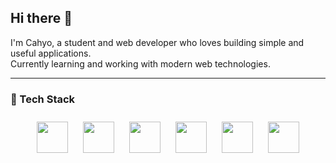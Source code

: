 ## Hi there 👋

I'm Cahyo, a student and web developer who loves building simple and useful applications.  
Currently learning and working with modern web technologies.

---

### 🎨 Tech Stack

<div align="center">
  <img src="https://cdn.jsdelivr.net/gh/devicons/devicon/icons/html5/html5-original.svg" width="50" style="margin: 10px;" />
  <img src="https://cdn.jsdelivr.net/gh/devicons/devicon/icons/css3/css3-original.svg" width="50" style="margin: 10px;" />
  <img src="https://cdn.jsdelivr.net/gh/devicons/devicon/icons/javascript/javascript-original.svg" width="50" style="margin: 10px;" />
  <img src="https://cdn.jsdelivr.net/gh/devicons/devicon/icons/react/react-original.svg" width="50" style="margin: 10px;" />
  <img src="https://cdn.jsdelivr.net/gh/devicons/devicon/icons/python/python-original.svg" width="50" style="margin: 10px;" />
  <img src="https://cdn.jsdelivr.net/gh/devicons/devicon/icons/tailwindcss/tailwindcss-plain.svg" width="50" style="margin: 10px;" />
</div>

